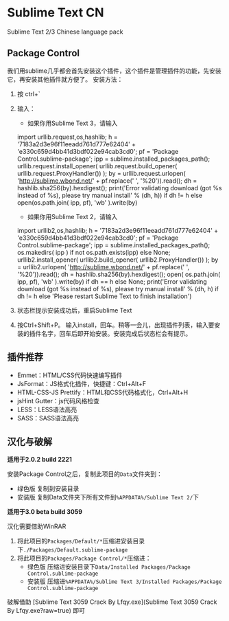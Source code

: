 Sublime Text CN
===============

Sublime Text 2/3 Chinese language pack

## Package Control ##

我们用sublime几乎都会首先安装这个插件，这个插件是管理插件的功能，先安装它，再安装其他插件就方便了。  安装方法：

1. 按 ctrl+`

2. 输入：

	- 如果你用Sublime Text 3，请输入

	import urllib.request,os,hashlib; h = '7183a2d3e96f11eeadd761d777e62404' + 'e330c659d4bb41d3bdf022e94cab3cd0'; pf = 'Package Control.sublime-package'; ipp = sublime.installed_packages_path(); urllib.request.install_opener( urllib.request.build_opener( urllib.request.ProxyHandler()) ); by = urllib.request.urlopen( 'http://sublime.wbond.net/' + pf.replace(' ', '%20')).read(); dh = hashlib.sha256(by).hexdigest(); print('Error validating download (got %s instead of %s), please try manual install' % (dh, h)) if dh != h else open(os.path.join( ipp, pf), 'wb' ).write(by)

	- 如果你用Sublime Text 2，请输入

	import urllib2,os,hashlib; h = '7183a2d3e96f11eeadd761d777e62404' + 'e330c659d4bb41d3bdf022e94cab3cd0'; pf = 'Package Control.sublime-package'; ipp = sublime.installed_packages_path(); os.makedirs( ipp ) if not os.path.exists(ipp) else None; urllib2.install_opener( urllib2.build_opener( urllib2.ProxyHandler()) ); by = urllib2.urlopen( 'http://sublime.wbond.net/' + pf.replace(' ', '%20')).read(); dh = hashlib.sha256(by).hexdigest(); open( os.path.join( ipp, pf), 'wb' ).write(by) if dh == h else None; print('Error validating download (got %s instead of %s), please try manual install' % (dh, h) if dh != h else 'Please restart Sublime Text to finish installation')

3. 状态栏提示安装成功后，重启Sublime Text

4. 按Ctrl+Shift+P。 输入install，回车。稍等一会儿，出现插件列表，输入要安装的插件名字，回车后即开始安装。安装完成后状态栏会有提示。

## 插件推荐 ##

- Emmet：HTML/CSS代码快速编写插件
- JsFormat：JS格式化插件，快捷键：Ctrl+Alt+F
- HTML-CSS-JS Prettify：HTML和CSS代码格式化，Ctrl+Alt+H
- jsHint Gutter：js代码风格检查
- LESS：LESS语法高亮
- SASS：SASS语法高亮

## 汉化与破解 ##

**适用于2.0.2 build 2221**

安装Package Control之后，复制此项目的`Data`文件夹到：

- 绿色版 复制到安装目录
- 安装版 复制Data文件夹下所有文件到`%APPDATA%/Sublime Text 2/`下

**适用于3.0 beta build 3059**

汉化需要借助WinRAR

1. 将此项目的`Packages/Default/*`压缩进安装目录下`./Packages/Default.sublime-package`
2. 将此项目的`Packages/Package Control/*`压缩进：
	- 绿色版 压缩进安装目录下`Data/Installed Packages/Package Control.sublime-package`
	- 安装版 压缩进`%APPDATA%/Sublime Text 3/Installed Packages/Package Control.sublime-package`

破解借助 [Sublime Text 3059 Crack By Lfqy.exe](Sublime Text 3059 Crack By Lfqy.exe?raw=true) 即可